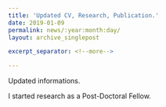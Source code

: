 ```yaml
---
title: 'Updated CV, Research, Publication.'
date: 2019-01-09
permalink: news/:year:month:day/
layout: archive_singlepost

excerpt_separator: <!--more-->

---
```


Updated informations.
<!--more-->

I started research as a Post-Doctoral Fellow.
